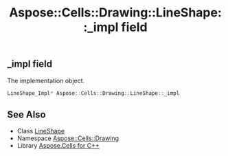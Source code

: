 ﻿---
title: Aspose::Cells::Drawing::LineShape::_impl field
linktitle: _impl
second_title: Aspose.Cells for C++ API Reference
description: 'Aspose::Cells::Drawing::LineShape::_impl field. The implementation object in C++.'
type: docs
weight: 600
url: /cpp/aspose.cells.drawing/lineshape/_impl/
---
## _impl field


The implementation object.

```cpp
LineShape_Impl* Aspose::Cells::Drawing::LineShape::_impl
```

## See Also

* Class [LineShape](../)
* Namespace [Aspose::Cells::Drawing](../../)
* Library [Aspose.Cells for C++](../../../)
